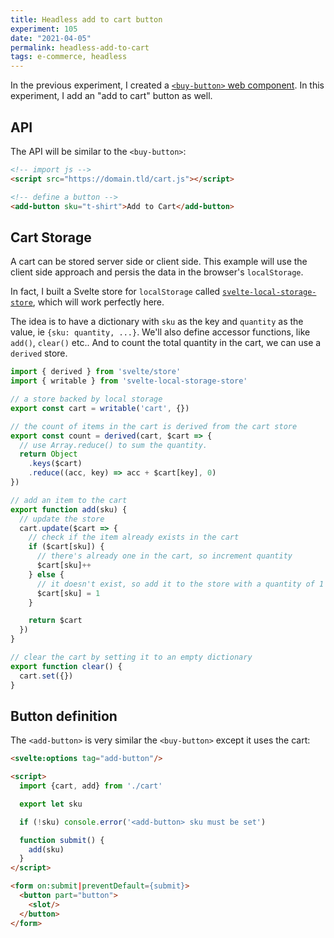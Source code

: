 ```yaml
---
title: Headless add to cart button
experiment: 105
date: "2021-04-05"
permalink: headless-add-to-cart
tags: e-commerce, headless
---
```


In the previous experiment, I created a [`<buy-button>` web component](/posts/headless-buy-button). In this experiment, I add an "add to cart" button as well.

## API

The API will be similar to the `<buy-button>`:

```html
<!-- import js -->
<script src="https://domain.tld/cart.js"></script>

<!-- define a button -->
<add-button sku="t-shirt">Add to Cart</add-button>
```

## Cart Storage

A cart can be stored server side or client side. This example will use the client side approach and persis the data in the browser's `localStorage`.

In fact, I built a Svelte store for `localStorage` called [`svelte-local-storage-store`](https://npmjs.com/package/svelte-local-storage-store), which will work perfectly here.

The idea is to have a dictionary with `sku` as the key and `quantity` as the value, ie  `{sku: quantity, ...}`. We'll also define accessor functions, like `add()`, `clear()` etc.. And to count the total quantity in the cart, we can use a `derived` store.

```javascript
import { derived } from 'svelte/store'
import { writable } from 'svelte-local-storage-store'

// a store backed by local storage
export const cart = writable('cart', {})

// the count of items in the cart is derived from the cart store
export const count = derived(cart, $cart => {
  // use Array.reduce() to sum the quantity.
  return Object
    .keys($cart)
    .reduce((acc, key) => acc + $cart[key], 0)
})

// add an item to the cart
export function add(sku) {
  // update the store
  cart.update($cart => {
    // check if the item already exists in the cart
    if ($cart[sku]) {
      // there's already one in the cart, so increment quantity
      $cart[sku]++
    } else {
      // it doesn't exist, so add it to the store with a quantity of 1
      $cart[sku] = 1
    }

    return $cart
  })
}

// clear the cart by setting it to an empty dictionary
export function clear() {
  cart.set({})
}
```

## Button definition

The `<add-button>` is very similar the `<buy-button>` except it uses the cart:

```html
<svelte:options tag="add-button"/>

<script>
  import {cart, add} from './cart'

  export let sku

  if (!sku) console.error('<add-button> sku must be set')

  function submit() {
    add(sku)
  }
</script>

<form on:submit|preventDefault={submit}>
  <button part="button">
    <slot/>
  </button>
</form>
```
